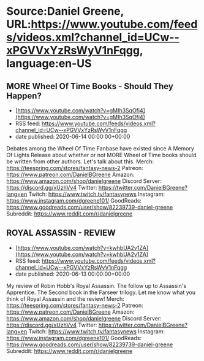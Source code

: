 # Source:Daniel Greene, URL:https://www.youtube.com/feeds/videos.xml?channel_id=UCw--xPGVVxYzRsWyV1nFqgg, language:en-US

## MORE Wheel Of Time Books - Should They Happen?
 - [https://www.youtube.com/watch?v=gMIh3SqOfj4](https://www.youtube.com/watch?v=gMIh3SqOfj4)
 - RSS feed: https://www.youtube.com/feeds/videos.xml?channel_id=UCw--xPGVVxYzRsWyV1nFqgg
 - date published: 2020-06-14 00:00:00+00:00

Debates among the Wheel Of Time Fanbase have existed since A Memory Of Lights Release about whether or not MORE Wheel of Time books should be written from other authors. Let's talk about this. 
Merch: https://teespring.com/stores/fantasy-news-2
Patreon: https://www.patreon.com/DanielBGreene
Amazon: https://www.amazon.com/shop/danielgreene
Discord Server: https://discord.gg/xUzhVv4
Twitter: https://twitter.com/DanielBGreene?lang=en
Twitch: https://www.twitch.tv/fantasynews
Instagram: https://www.instagram.com/dgreene101/
GoodReads: https://www.goodreads.com/user/show/82239739-daniel-greene
Subreddit: https://www.reddit.com/r/danielgreene

## ROYAL ASSASSIN - REVIEW
 - [https://www.youtube.com/watch?v=kwhbUA2v1ZA](https://www.youtube.com/watch?v=kwhbUA2v1ZA)
 - RSS feed: https://www.youtube.com/feeds/videos.xml?channel_id=UCw--xPGVVxYzRsWyV1nFqgg
 - date published: 2020-06-13 00:00:00+00:00

My review of Robin Hobb's Royal Assassin. The follow up to Assassin's Apprentice. The Second book in the Farseer trilogy. Let me know what you think of Royal Assassin and the review! 
Merch: https://teespring.com/stores/fantasy-news-2
Patreon: https://www.patreon.com/DanielBGreene
Amazon: https://www.amazon.com/shop/danielgreene
Discord Server: https://discord.gg/xUzhVv4
Twitter: https://twitter.com/DanielBGreene?lang=en
Twitch: https://www.twitch.tv/fantasynews
Instagram: https://www.instagram.com/dgreene101/
GoodReads: https://www.goodreads.com/user/show/82239739-daniel-greene
Subreddit: https://www.reddit.com/r/danielgreene

